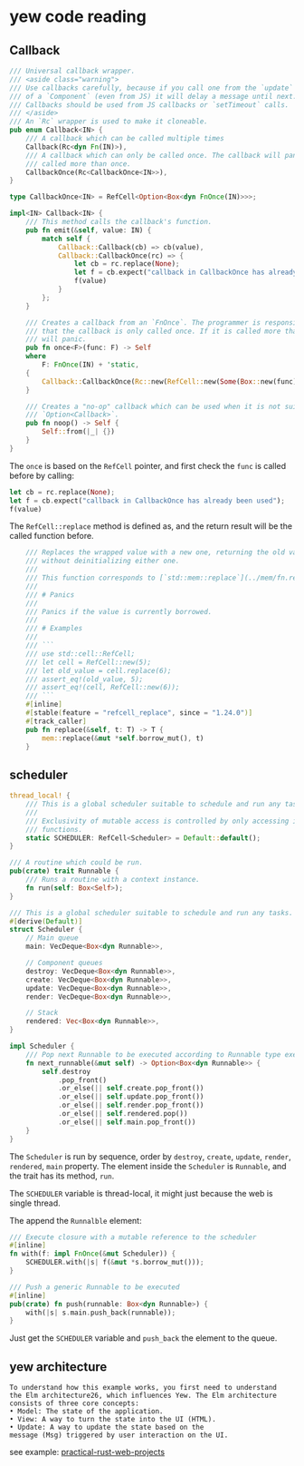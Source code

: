 # yew code reading

## Callback

``` rust
/// Universal callback wrapper.
/// <aside class="warning">
/// Use callbacks carefully, because if you call one from the `update` loop
/// of a `Component` (even from JS) it will delay a message until next.
/// Callbacks should be used from JS callbacks or `setTimeout` calls.
/// </aside>
/// An `Rc` wrapper is used to make it cloneable.
pub enum Callback<IN> {
    /// A callback which can be called multiple times
    Callback(Rc<dyn Fn(IN)>),
    /// A callback which can only be called once. The callback will panic if it is
    /// called more than once.
    CallbackOnce(Rc<CallbackOnce<IN>>),
}

type CallbackOnce<IN> = RefCell<Option<Box<dyn FnOnce(IN)>>>;

impl<IN> Callback<IN> {
    /// This method calls the callback's function.
    pub fn emit(&self, value: IN) {
        match self {
            Callback::Callback(cb) => cb(value),
            Callback::CallbackOnce(rc) => {
                let cb = rc.replace(None);
                let f = cb.expect("callback in CallbackOnce has already been used");
                f(value)
            }
        };
    }

    /// Creates a callback from an `FnOnce`. The programmer is responsible for ensuring
    /// that the callback is only called once. If it is called more than once, the callback
    /// will panic.
    pub fn once<F>(func: F) -> Self
    where
        F: FnOnce(IN) + 'static,
    {
        Callback::CallbackOnce(Rc::new(RefCell::new(Some(Box::new(func)))))
    }

    /// Creates a "no-op" callback which can be used when it is not suitable to use an
    /// `Option<Callback>`.
    pub fn noop() -> Self {
        Self::from(|_| {})
    }
}

```
The `once` is based on the `RefCell` pointer, and first check the `func` is called before by calling:

``` rust
let cb = rc.replace(None);
let f = cb.expect("callback in CallbackOnce has already been used");
f(value)
```
The `RefCell::replace` method is defined as, and the return result will be the called function before.

``` rust
    /// Replaces the wrapped value with a new one, returning the old value,
    /// without deinitializing either one.
    ///
    /// This function corresponds to [`std::mem::replace`](../mem/fn.replace.html).
    ///
    /// # Panics
    ///
    /// Panics if the value is currently borrowed.
    ///
    /// # Examples
    ///
    /// ```
    /// use std::cell::RefCell;
    /// let cell = RefCell::new(5);
    /// let old_value = cell.replace(6);
    /// assert_eq!(old_value, 5);
    /// assert_eq!(cell, RefCell::new(6));
    /// ```
    #[inline]
    #[stable(feature = "refcell_replace", since = "1.24.0")]
    #[track_caller]
    pub fn replace(&self, t: T) -> T {
        mem::replace(&mut *self.borrow_mut(), t)
    }
```

## scheduler

``` rust
thread_local! {
    /// This is a global scheduler suitable to schedule and run any tasks.
    ///
    /// Exclusivity of mutable access is controlled by only accessing it through a set of public
    /// functions.
    static SCHEDULER: RefCell<Scheduler> = Default::default();
}

/// A routine which could be run.
pub(crate) trait Runnable {
    /// Runs a routine with a context instance.
    fn run(self: Box<Self>);
}

/// This is a global scheduler suitable to schedule and run any tasks.
#[derive(Default)]
struct Scheduler {
    // Main queue
    main: VecDeque<Box<dyn Runnable>>,

    // Component queues
    destroy: VecDeque<Box<dyn Runnable>>,
    create: VecDeque<Box<dyn Runnable>>,
    update: VecDeque<Box<dyn Runnable>>,
    render: VecDeque<Box<dyn Runnable>>,

    // Stack
    rendered: Vec<Box<dyn Runnable>>,
}

impl Scheduler {
    /// Pop next Runnable to be executed according to Runnable type execution priority
    fn next_runnable(&mut self) -> Option<Box<dyn Runnable>> {
        self.destroy
            .pop_front()
            .or_else(|| self.create.pop_front())
            .or_else(|| self.update.pop_front())
            .or_else(|| self.render.pop_front())
            .or_else(|| self.rendered.pop())
            .or_else(|| self.main.pop_front())
    }
}
```
The `Scheduler` is run by sequence, order by `destroy`, `create`, `update`, `render`, `rendered`, `main` property.
The element inside the `Scheduler` is `Runnable`, and the trait has its method, `run`.

The `SCHEDULER` variable is thread-local, it might just because the web is single thread.

The append the `Runnalble` element:

``` rust
/// Execute closure with a mutable reference to the scheduler
#[inline]
fn with(f: impl FnOnce(&mut Scheduler)) {
    SCHEDULER.with(|s| f(&mut *s.borrow_mut()));
}

/// Push a generic Runnable to be executed
#[inline]
pub(crate) fn push(runnable: Box<dyn Runnable>) {
    with(|s| s.main.push_back(runnable));
}

```
Just get the `SCHEDULER` variable and `push_back` the element to the queue.


## yew architecture

```
To understand how this example works, you first need to understand
the Elm architecture26, which influences Yew. The Elm architecture
consists of three core concepts:
• Model: The state of the application.
• View: A way to turn the state into the UI (HTML).
• Update: A way to update the state based on the
message (Msg) triggered by user interaction on the UI.
```
see example: [practical-rust-web-projects](https://github.com/Apress/practical-rust-web-projects)
